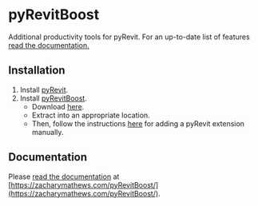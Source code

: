 # pyRevitBoost
Additional productivity tools for pyRevit. For an up-to-date list of 
features [read the documentation.](https://zacharymathews.com/pyRevitBoost/)

## Installation
1. Install [pyRevit](https://github.com/eirannejad/pyRevit/releases).
2. Install [pyRevitBoost](https://github.com/zachcmathews/pyRevitBoost/archive/master.zip).
    - Download [here](https://github.com/zachcmathews/pyRevitBoost/archive/master.zip).
    - Extract into an appropriate location.
    - Then, follow the instructions [here](https://www.notion.so/Install-Extensions-0753ab78c0ce46149f962acc50892491) 
    for adding a pyRevit extension manually.

## Documentation
Please [read the documentation](https://zacharymathews.com/pyRevitBoost/)
at [https://zacharymathews.com/pyRevitBoost/](https://zacharymathews.com/pyRevitBoost/).
